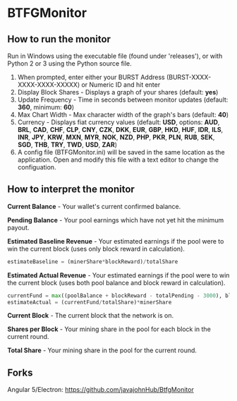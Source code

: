 # BTFGMonitor

## How to run the monitor

Run in Windows using the executable file (found under 'releases'), or with Python 2 or 3 using the Python source file.

1. When prompted, enter either your BURST Address (BURST-XXXX-XXXX-XXXX-XXXXX) or Numeric ID and hit enter
2. Display Block Shares - Displays a graph of your shares (default: **yes**)
3. Update Frequency - Time in seconds between monitor updates (default: **360**, minimum: **60**)
4. Max Chart Width - Max character width of the graph's bars (default: **40**)
5. Currency - Displays fiat currency values (default: **USD**, options: **AUD**, **BRL**, **CAD**, **CHF**, **CLP**, **CNY**, **CZK**, **DKK**, **EUR**, **GBP**, **HKD**, **HUF**, **IDR**, **ILS**, **INR**, **JPY**, **KRW**, **MXN**, **MYR**, **NOK**, **NZD**, **PHP**, **PKR**, **PLN**, **RUB**, **SEK**, **SGD**, **THB**, **TRY**, **TWD**, **USD**, **ZAR**) 
6. A config file (BTFGMonitor.ini) will be saved in the same location as the application. Open and modify this file with a text editor to change the configuation.

## How to interpret the monitor

**Current Balance** - Your wallet's current confirmed balance.

**Pending Balance** - Your pool earnings which have not yet hit the minimum payout.

**Estimated Baseline Revenue** - Your estimated earnings if the pool were to win the current block (uses only block reward in calculation).

```python
estimateBaseline = (minerShare*blockReward)/totalShare
```

**Estimated Actual Revenue** - Your estimated earnings if the pool were to win the current block (uses both pool balance and block reward in calculation).

```python
currentFund = max((poolBalance + blockReward - totalPending - 3000), blockReward)
estimateActual = (currentFund/totalShare)*minerShare
```

**Current Block** - The current block that the network is on.

**Shares per Block** - Your mining share in the pool for each block in the current round.

**Total Share** - Your mining share in the pool for the current round.

## Forks

Angular 5/Electron: https://github.com/javajohnHub/BtfgMonitor

